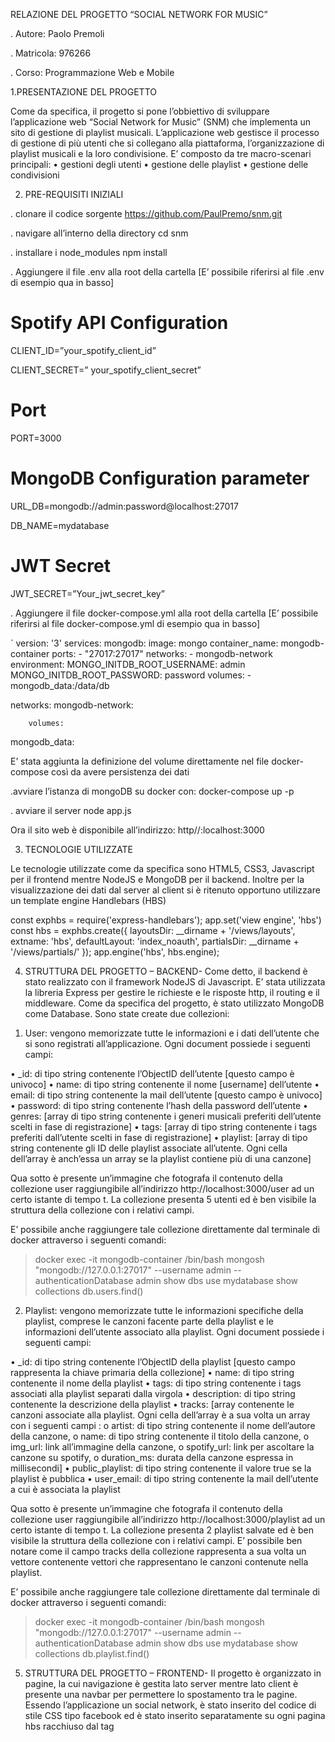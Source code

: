 RELAZIONE DEL PROGETTO “SOCIAL NETWORK FOR MUSIC”

. Autore: 	Paolo Premoli

. Matricola: 	976266

. Corso: 	Programmazione Web e Mobile 


1.PRESENTAZIONE DEL PROGETTO

Come da specifica, il progetto si pone l’obbiettivo di sviluppare l’applicazione web “Social Network for Music” (SNM) che implementa un sito di gestione di playlist musicali.
L’applicazione web gestisce il processo di gestione di più utenti che si collegano alla piattaforma, l’organizzazione di playlist musicali e la loro condivisione.
E’ composto da tre macro-scenari principali:
•	gestioni degli utenti
•	gestione delle playlist
•	gestione delle condivisioni

2. PRE-REQUISITI INIZIALI

. clonare il codice sorgente
https://github.com/PaulPremo/snm.git

. navigare all’interno della directory
cd snm
 
. installare i node_modules
npm install

. Aggiungere il file .env alla root della cartella [E’ possibile riferirsi al file .env di esempio qua in basso]

# Spotify API Configuration
CLIENT_ID=”your_spotify_client_id”

CLIENT_SECRET=” your_spotify_client_secret”
# Port
PORT=3000
# MongoDB Configuration parameter
URL_DB=mongodb://admin:password@localhost:27017

DB_NAME=mydatabase
# JWT Secret
JWT_SECRET=”Your_jwt_secret_key”


. Aggiungere il file docker-compose.yml alla root della cartella [E’ possibile riferirsi al file docker-compose.yml di esempio qua in basso]

`
version: '3'
services:
  		mongodb:
    		image: mongo
    		container_name: mongodb-container
    		ports:
      		- "27017:27017"
    		networks:
      		- mongodb-network
    		environment:
      		MONGO_INITDB_ROOT_USERNAME: admin
      		MONGO_INITDB_ROOT_PASSWORD: password
		volumes:
      		- mongodb_data:/data/db  

networks:
  			mongodb-network:

		volumes:
mongodb_data:   

E’ stata aggiunta la definizione del volume direttamente nel file docker-compose così da avere persistenza dei dati

.avviare l’istanza di mongoDB su docker con:
	docker-compose up -p

. avviare il server
node app.js

Ora il sito web è disponibile all’indirizzo:
http//:localhost:3000


3. TECNOLOGIE UTILIZZATE

Le tecnologie utilizzate come da specifica sono HTML5, CSS3, Javascript per il frontend mentre NodeJS e MongoDB per il backend.
Inoltre per la visualizzazione dei dati dal server al client si è ritenuto opportuno utilizzare un template engine Handlebars (HBS)

const exphbs = require('express-handlebars');
app.set('view engine', 'hbs')
const hbs = exphbs.create({
    layoutsDir: __dirname + '/views/layouts',
    extname: 'hbs',
    defaultLayout: 'index_noauth',
    partialsDir: __dirname + '/views/partials/'
});
app.engine('hbs', hbs.engine);


4. STRUTTURA DEL PROGETTO – BACKEND-
Come detto, il backend è stato realizzato con il framework NodeJS di Javascript. E’ stata utilizzata la libreria Express per gestire le richieste e le risposte http, il routing e il middleware.
Come da specifica del progetto, è stato utilizzato MongoDB come Database. 
Sono state create due collezioni:

1)	User:
vengono memorizzate tutte le informazioni e i dati dell’utente che si sono registrati all’applicazione. Ogni document possiede i seguenti campi:

•	_id: di tipo string contenente l’ObjectID dell’utente [questo campo è univoco]
•	name: di tipo string contenente il nome [username] dell’utente
•	email: di tipo string contenente la mail dell’utente [questo campo è univoco]
•	password: di tipo string contenente l’hash della password dell’utente
•	genres: [array di tipo string contenente i generi musicali preferiti dell’utente scelti in fase di registrazione]
•	tags: [array di tipo string contenente i tags preferiti dall’utente scelti in fase di registrazione]
•	playlist: [array di tipo string contenente gli ID delle playlist associate all’utente. Ogni cella dell’array è anch’essa un array se la playlist contiene più di una canzone]

Qua sotto è presente un’immagine che fotografa il contenuto della collezione user  raggiungibile all’indirizzo http://localhost:3000/user  ad un certo istante di tempo t. 
La collezione presenta 5 utenti ed è ben visibile la struttura della collezione con i relativi campi. 
 
E’ possibile anche raggiungere tale collezione direttamente dal terminale di docker attraverso i seguenti comandi:
> docker exec -it mongodb-container /bin/bash
> mongosh "mongodb://127.0.0.1:27017" --username admin --authenticationDatabase admin
> show dbs
> use mydatabase
> show collections
> db.users.find()

2)	Playlist:
vengono memorizzate tutte le informazioni specifiche della playlist, comprese le canzoni facente parte della playlist e le informazioni dell’utente associato alla playlist.
Ogni document possiede i seguenti campi: 

•	_id: di tipo string contenente l’ObjectID della playlist [questo campo rappresenta la chiave primaria della collezione]
•	name: di tipo string contenente il nome della playlist
•	tags: di tipo string contenente i tags associati alla playlist separati dalla virgola
•	description: di tipo string contenente la descrizione della playlist
•	tracks: [array contenente le canzoni associate alla playlist. Ogni cella dell’array è a sua volta un array con i seguenti campi :
o	artist: di tipo string contenente il nome dell’autore della canzone,
o	name: di tipo string contenente il titolo della canzone,
o	img_url: link all’immagine della canzone,
o	spotify_url: link per ascoltare la canzone su spotify, 
o	duration_ms: durata della canzone espressa in millisecondi]
•	public_playlist:  di tipo string contenente il valore true se la playlist è pubblica 
•	user_email: di tipo string contenente la mail dell’utente a cui è associata la playlist

Qua sotto è presente un’immagine che fotografa il contenuto della collezione user  raggiungibile all’indirizzo http://localhost:3000/playlist  ad un certo istante di tempo t. 
La collezione presenta 2 playlist salvate ed è ben visibile la struttura della collezione con i relativi campi. E’ possibile ben notare come il campo tracks della collezione rappresenta a sua volta un vettore contenente vettori che rappresentano le canzoni contenute nella playlist.
 
E’ possibile anche raggiungere tale collezione direttamente dal terminale di docker attraverso i seguenti comandi:
> docker exec -it mongodb-container /bin/bash
> mongosh "mongodb://127.0.0.1:27017" --username admin --authenticationDatabase admin
> show dbs
> use mydatabase
> show collections
> db.playlist.find()

5. STRUTTURA DEL PROGETTO – FRONTEND-
Il progetto è organizzato in pagine, la cui navigazione è gestita lato server mentre lato client è presente una navbar per permettere lo spostamento tra le pagine.
Essendo l’applicazione un social network, è stato inserito del codice di stile CSS tipo facebook ed è stato inserito separatamente su ogni pagina hbs racchiuso dal tag <style>.
Ogni pagina viene popolata dinamicamente.
All’interno del progetto sono presenti le seguenti pagine:
1)	/home.hbs: Pagina iniziale dove è possibile cercare le playlist pubbliche e visualizzarle in stile card.
2)	/login.hbs : Pagina dove è possibile loggarsi all’applicazione.
3)	/playlist.hbs: Pagina dove è possibile creare una playlist ed aggiungere una canzone ad una playlist già esistente.
4)	/profilo.hbs: Pagina dove è possibile gestire le informazioni dell’utente. E’ possibile inoltre modificare tali informazioni e cancellare il proprio account.
5)	/register.hbs: Pagina dove è possibile creare un account.
All’interno delle pagine sono state inserite anche le relative funzioni javascript all’interno del tag <script>

6. SCELTE IMPLEMENTATIVE
1)	Si è scelto di salvare le informazioni dell’utente uno volta che ha fatto il login nei cookies cosi da facilitare in un secondo momento il loro prelievo e poterli poi usare direttamente nella sessione. Ciò ha parecchi vantaggi come:
a.	Persistenza della sessione: Utilizzare i cookie consente di mantenere la sessione dell'utente attiva anche dopo che ha chiuso il browser o ha navigato via dalla pagina. Questo significa che l'utente non deve eseguire nuovamente l'accesso ogni volta che visita il sito web.
b.	Personalizzazione dell'esperienza utente: I cookie possono anche essere utilizzati per memorizzare preferenze utente e altre informazioni personalizzate, migliorando così l'esperienza dell'utente sul sito.
c.	Supporto per l'autenticazione multipla: L'uso dei cookie può semplificare il processo di autenticazione nei sistemi in cui un utente può accedere da più dispositivi o browser, senza richiedere che l'utente inserisca le credenziali più volte.
Tuttavia, sono presenti anche dei rischi associati alla memorizzazione dei dati di login nei cookie, come ad esempio:
a.	Sicurezza: I cookie possono essere soggetti a furti o attacchi di tipo "cookie hijacking" se non vengono gestiti correttamente. Le informazioni sensibili, come le credenziali di accesso, devono essere crittografate e protette adeguatamente.
b.	Privacy: Memorizzare le credenziali di accesso nei cookie può sollevare preoccupazioni sulla privacy degli utenti, specialmente se i cookie non vengono gestiti correttamente o se vengono utilizzati per tracciare il comportamento dell'utente senza il loro consenso.
 I dati salvati nei cookies sono:
o	il jwt token [JWT token]
o	l’user id [ID]
o	il nome utente [name]
o	la mail dell’utente [email]
o	i generi preferiti dell’utente [genres]
o	il client spotify ID [spotify_client_id]
o	il client spotify secret ID [spotify_client_secret] 
E’ stata fatta questa scelta per una praticità di programmazione e per avere facilmente accesso a tali informazioni.

2)	Sono stati inseriti controlli sulla password al momento della registrazione. I controlli sono effettuati sia sulla complessità (deve possedere lettere minuscole e lettere maiuscole) che sulla lunghezza (almeno8 caratteri).
3)	Sono stati inseriti controlli sulla validità dell’indirizzo email al momento della registrazione. La email deve essere una mail valida.

4)	Si è scelto di usare la libreria bcrypt per l’hashing della password.
La libreria bcrypt è una libreria per la crittografia utilizzata principalmente per l'hashing sicuro delle password. Essa fornisce un modo sicuro e robusto per proteggere le password all'interno delle applicazioni.
I punti di forza della libreria riguardano:
a.	Hashing sicuro delle password: bcrypt prende una password in chiaro e la trasforma in un hash crittograficamente sicuro utilizzando un algoritmo di hashing sicuro. L'hash risultante è una stringa di caratteri casuale e univoca che rappresenta in modo univoco la password originale.
b.	Salting delle password: Bcrypt incorpora automaticamente il concetto di "salt" nelle sue operazioni di hashing. Il salt è una stringa casuale che viene concatenata alla password prima dell'hashing. Questo rende ogni hash unico anche per le password uguali, aumentando la sicurezza complessiva del sistema.
c.	Costi di calcolo configurabili: Bcrypt permette di configurare il numero di "rounds" (giri) dell'algoritmo di hashing. Più alto è il numero di giri, maggiore è il tempo necessario per calcolare l'hash di una password. Questo rende più difficile per gli attaccanti eseguire attacchi di forza bruta o di dizionario sulle password.
d.	Verifica delle password: Bcrypt fornisce anche una funzione per la verifica delle password. Prende una password in chiaro e l'hash memorizzato nel database e determina se corrispondono. Questo è cruciale per il processo di autenticazione degli utenti, poiché consente di verificare se la password fornita è corretta senza mai memorizzare la password stessa in chiaro.
In fase di registrazione, la password dell’utente è stata hashata nel seguente modo:
const hashedPassword = await bcrypt.hash(password, saltRounds);
o	Salt: rappresenta il numero di giri per la generazione del salt. Il salt è una stringa casuale che viene combinata con la password dell’utente per creare l’hash.
	Questo passo è fondamentale per prevenire attacchi con dizionario e attacchi di tipi rainbow table che sono tecniche utilizzate per decifrare l’hash.
	E’ stato scelto di usare un numero di giri per la generazione del salt pari a 10.
o	Hashing: Dopo aver generato il salt, la password viene effettivamente hashata combinandola con il salt. L’hash risultate viene poi salvato nel campo del password del nuovo utente creato e salvata nel database.

5)	E’ stato scelto di utilizzare un motore di visualizzazione diverso rispetto all’HTML classico del DOM bensì Handlebars. 
Handlebars è un motore di visualizzazione molto comune  nello sviluppo di applicazioni web perché semplifica e velocizza la fase di sviluppo. Inoltre ha ulteriori vantaggi per quanto riguarda la manutenzione del codice.

7. FUTURI SVILUPPI
I futuri sviluppi dell’app sono molteplici e potrebbero essere quelli di:
1)	implementare la ricerca di canzoni all’interno della playlist
2)	migliorare lo stile CSS delle varie pagine
3)	migliorare i messaggi di errore
4)	…
